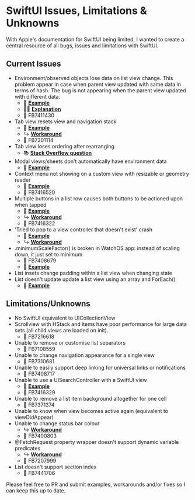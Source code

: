 # SwiftUI Issues, Limitations & Unknowns
With Apple's documentation for SwiftUI being limited, I wanted to create a central resource of all bugs, issues and limitations with SwiftUI.

## Current Issues
- Environment/observed objects lose data on list view change. This problem appear in case when parent view updated with same data in terms of hash. The bug is not appearing when the parent view updated with different data.
  - 🔨 **[Example](https://github.com/mecid/swiftui-bug)**
  - ✍🏻 **[Explanation](https://stackoverflow.com/questions/58241359/keep-reference-on-view-data-model-after-view-update)**
  - 📝 FB7411430
- Tab view resets view and navigation stack
  - 🔨 **[Example](https://github.com/pedrommcarrasco/swiftui-tabviewResetsViewsAndNavigationStack)**
  - ↪️ **[Workaround](https://gist.github.com/Amzd/2eb5b941865e8c5cccf149e6e07c8810)**
  - 📝 FB7301114
- Tab view loses ordering after rearranging
  - 📚 **[Stack Overflow question](https://stackoverflow.com/questions/59255398/swiftui-tabview-rearrange-tab-order-preservation)**
- Modal views/sheets don't automatically have environment data
  - 🔨 **[Example](https://forums.developer.apple.com/thread/117651)**
- Context menu not showing on a custom view with resizable or geometry reader
  - 🔨 **[Example](https://gist.github.com/ryangittings/23936424d936ead2cb768a9b55c5228d)**
  - 📝 FB7416520
- Multiple buttons in a list row causes both buttons to be actioned upon when tapped
  - 🔨 **[Example](https://stackoverflow.com/questions/56561064/swiftui-multiple-buttons-in-a-list-row)**
  - ↪️ **[Workaround](https://stackoverflow.com/a/56561423/11651357)**
  - 📝 FB7416322
- 'Tried to pop to a view controller that doesn't exist' crash 
  - 🔨 **[Example](https://stackoverflow.com/q/58404725/11651357)**
  - ↪️ **[Workaround](https://stackoverflow.com/a/58466670/11651357)**
- .minimumScaleFactor() is broken in WatchOS app: instead of scaling down, it just set to minimum
  - 📝 FB7408679
  - 🔨 **[Example](https://www.reddit.com/r/SwiftUI/comments/dn27ja/after_catalina_beta_3_update_watch_app_layout/)**
- List insets change padding within a list view when changing state
- List doesn't update update a list view using an array and ForEach()
  - 🔨 **[Example](https://github.com/leontedev/Habbits)**

## Limitations/Unknowns
- No SwiftUI equivalent to UICollectionView
- Scrollview with HStack and items have poor performance for large data sets (all child views are loaded on init).
  - 📝 FB7216618
- Unable to remove or customise list separators
  - 📝 FB7108559
- Unable to change navigation appearance for a single view
  - 📝 FB7310681
- Unable to easily support deep linking for universal links or notifications
  - 📝 FB7408717
- Unable to use a UISearchController with a SwiftUI view
  - 🔨 **[Example](https://stackoverflow.com/questions/58511758/swiftui-uisearchcontroller-searchresultscontroller-navigation-stack-issue)**
  - 📝 FB7416329
- Unable to remove a list item background altogether for one cell
  - 📝 FB7371374
- Unable to know when view becomes active again (equivalent to viewDidAppear)
- Unable to change status bar colour
  - ↪️ **[Workaround](https://stackoverflow.com/a/57642382/11651357)**
  - 📝 FB7400803
- @FetchRequest property wrapper doesn't support dynamic variable predicates
  - ↪️ **[Workaround](https://gist.github.com/ryangittings/938496f9414c0b9e075775a863987b25)**
  - 📝 FB7207999
- List doesn't support section index
  - 📝 FB7441706

Please feel free to PR and submit examples, workarounds and/or fixes so I can keep this up to date.
